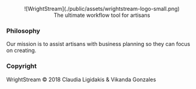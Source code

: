 <p align="center">![WrightStream](./public/assets/wrightstream-logo-small.png)
<br>The ultimate workflow tool for artisans</p>


### Philosophy
Our mission is to assist artisans with business planning so they can focus on creating.

### Copyright
WrightStream &copy; 2018 Claudia Ligidakis & Vikanda Gonzales
